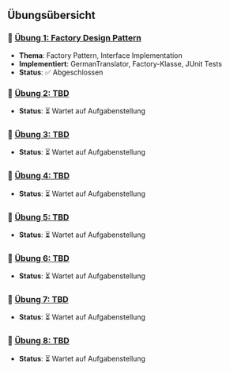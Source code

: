 ## Übungsübersicht

### 📁 [Übung 1: Factory Design Pattern](src/org/hbrs/se1/ws25/exercises/uebung1/README.md)
- **Thema**: Factory Pattern, Interface Implementation
- **Implementiert**: GermanTranslator, Factory-Klasse, JUnit Tests
- **Status**: ✅ Abgeschlossen

### 📁 [Übung 2: TBD](src/org/hbrs/se1/ws25/exercises/uebung2/README.md)
- **Status**: ⏳ Wartet auf Aufgabenstellung

### 📁 [Übung 3: TBD](src/org/hbrs/se1/ws25/exercises/uebung3/README.md)
- **Status**: ⏳ Wartet auf Aufgabenstellung

### 📁 [Übung 4: TBD](src/org/hbrs/se1/ws25/exercises/uebung4/README.md)
- **Status**: ⏳ Wartet auf Aufgabenstellung

### 📁 [Übung 5: TBD](src/org/hbrs/se1/ws25/exercises/uebung5/README.md)
- **Status**: ⏳ Wartet auf Aufgabenstellung

### 📁 [Übung 6: TBD](src/org/hbrs/se1/ws25/exercises/uebung6/README.md)
- **Status**: ⏳ Wartet auf Aufgabenstellung

### 📁 [Übung 7: TBD](src/org/hbrs/se1/ws25/exercises/uebung7/README.md)
- **Status**: ⏳ Wartet auf Aufgabenstellung

### 📁 [Übung 8: TBD](src/org/hbrs/se1/ws25/exercises/uebung8/README.md)
- **Status**: ⏳ Wartet auf Aufgabenstellung

